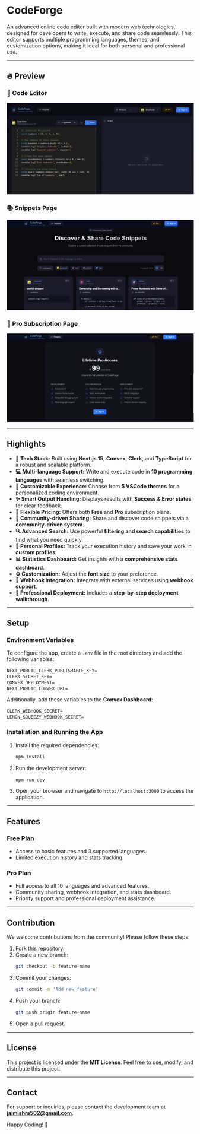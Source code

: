 # CodeForge

An advanced online code editor built with modern web technologies, designed for developers to write, execute, and share code seamlessly. This editor supports multiple programming languages, themes, and customization options, making it ideal for both personal and professional use.

---

## 🔥 Preview

### 🧠 Code Editor
![Code Editor](public/screenshots/code-editor.png)

### 📚 Snippets Page
![Snippets Page](public/screenshots/snippets-page.png)

### 💎 Pro Subscription Page
![Pro Subscription](public/screenshots/pro-subscription.png)

---

## Highlights

- **🚀 Tech Stack:** Built using **Next.js 15**, **Convex**, **Clerk**, and **TypeScript** for a robust and scalable platform.
- **💻 Multi-language Support:** Write and execute code in **10 programming languages** with seamless switching.
- **🎨 Customizable Experience:** Choose from **5 VSCode themes** for a personalized coding environment.
- **✨ Smart Output Handling:** Displays results with **Success & Error states** for clear feedback.
- **💎 Flexible Pricing:** Offers both **Free** and **Pro** subscription plans.
- **🤝 Community-driven Sharing:** Share and discover code snippets via a **community-driven system**.
- **🔍 Advanced Search:** Use powerful **filtering and search capabilities** to find what you need quickly.
- **👤 Personal Profiles:** Track your execution history and save your work in **custom profiles**.
- **📊 Statistics Dashboard:** Get insights with a **comprehensive stats dashboard**.
- **⚙️ Customization:** Adjust the **font size** to your preference.
- **🔗 Webhook Integration:** Integrate with external services using **webhook support**.
- **🌟 Professional Deployment:** Includes a **step-by-step deployment walkthrough**.

---

## Setup

### Environment Variables

To configure the app, create a `.env` file in the root directory and add the following variables:

```env
NEXT_PUBLIC_CLERK_PUBLISHABLE_KEY=
CLERK_SECRET_KEY=
CONVEX_DEPLOYMENT=
NEXT_PUBLIC_CONVEX_URL=
```

Additionally, add these variables to the **Convex Dashboard**:

```env
CLERK_WEBHOOK_SECRET=
LEMON_SQUEEZY_WEBHOOK_SECRET=
```

### Installation and Running the App

1. Install the required dependencies:
   ```bash
   npm install
   ```
2. Run the development server:
   ```bash
   npm run dev
   ```
3. Open your browser and navigate to `http://localhost:3000` to access the application.

---

## Features

### Free Plan
- Access to basic features and 3 supported languages.
- Limited execution history and stats tracking.

### Pro Plan
- Full access to all 10 languages and advanced features.
- Community sharing, webhook integration, and stats dashboard.
- Priority support and professional deployment assistance.

---

## Contribution

We welcome contributions from the community! Please follow these steps:

1. Fork this repository.
2. Create a new branch:
   ```bash
   git checkout -b feature-name
   ```
3. Commit your changes:
   ```bash
   git commit -m 'Add new feature'
   ```
4. Push your branch:
   ```bash
   git push origin feature-name
   ```
5. Open a pull request.

---

## License

This project is licensed under the **MIT License**. Feel free to use, modify, and distribute this project.

---

## Contact

For support or inquiries, please contact the development team at **jaimishra502@gmail.com**.

Happy Coding! 🎉


